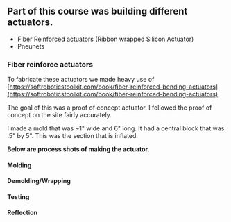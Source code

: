 ## Part of this course was building different actuators.
- Fiber Reinforced actuators (Ribbon wrapped Silicon Actuator)
- Pneunets


### Fiber reinforce actuators
To fabricate these actuators we made heavy use of [https://softroboticstoolkit.com/book/fiber-reinforced-bending-actuators](https://softroboticstoolkit.com/book/fiber-reinforced-bending-actuators)

The goal of this was a proof of concept actuator. I followed the proof of concept on the site fairly accurately.

I made a mold that was ~1" wide and 6" long. It had a central block that was .5" by 5". This was the section that is inflated.

__Below are process shots of making the actuator.__

#### Molding

#### Demolding/Wrapping

#### Testing

#### Reflection
